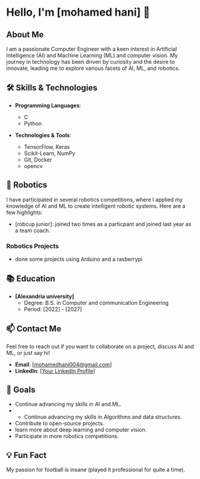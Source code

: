 # Hello, I'm [mohamed hani] 👋

## About Me

I am a passionate Computer Engineer with a keen interest in Artificial Intelligence (AI) and Machine Learning (ML) and computer vision. My journey in technology has been driven by curiosity and the desire to innovate, leading me to explore various facets of AI, ML, and robotics.

## 🛠️ Skills & Technologies

- **Programming Languages**: 
  - C
  - Python

- **Technologies & Tools**:
  - TensorFlow, Keras
  - Scikit-Learn, NumPy
  - Git, Docker
  - opencv
    

## 🤖 Robotics

I have participated in several robotics competitions, where I applied my knowledge of AI and ML to create intelligent robotic systems. Here are a few highlights:
- [robcup junior]: joined two times as a particpant and joined last year as a team coach.

### Robotics Projects
  - done some projects using Arduino and a rasberrypi

## 📚 Education

- **[Alexandria university]**
  - Degree: B.S. in Computer and communication Engineering
  - Period: [2022] - [2027]

## 📫 Contact Me

Feel free to reach out if you want to collaborate on a project, discuss AI and ML, or just say hi!

- **Email**: [mohamedhani004@gmail.com]
- **LinkedIn**: [[Your LinkedIn Profile](https://www.linkedin.com/in/mohamed-hani-a57010307)]

## 🎯 Goals

- Continue advancing my skills in AI and ML.
- - Continue advancing my skills in Algorithms and data structures.
- Contribute to open-source projects.
- learn more about deep learning and computer vision.
- Participate in more robotics competitions.

## 💡 Fun Fact

My passion for football is insane (played it professional for quite a time).

